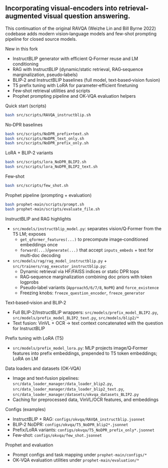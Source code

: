 ## Incorporating visual-encoders into retrieval-augmented visual question answering.

This continuation of the original RAVQA (Weizhe Lin and Bill Byrne 2022) codebase adds modern vision‑language models and few-shot prompting pipeline for closed source models.

New in this fork
- InstructBLIP generator with efficient Q‑Former reuse and LM conditioning
- RAG with InstructBLIP (dynamic/static retrieval, RAG‑sequence marginalization, pseudo‑labels)
- BLIP‑2 and InstructBLIP baselines (full model, text‑based‑vision fusion)
- T5 prefix tuning with LoRA for parameter‑efficient finetuning
- Few‑shot retrieval utilities and scripts
- Prophet prompting pipeline and OK‑VQA evaluation helpers

Quick start (scripts)
```bash
bash src/scripts/RAVQA_instructblip.sh
```

No‑DPR baselines
```bash
bash src/scripts/NoDPR_prefix+text.sh
bash src/scripts/NoDPR_text_only.sh
bash src/scripts/NoDPR_prefix_only.sh
```

LoRA + BLIP‑2 variants
```bash
bash src/scripts/lora_NoDPR_BLIP2.sh
bash src/scripts/lora_NoDPR_BLIP2_text.sh
```

Few‑shot
```bash
bash src/scripts/few_shot.sh
```

Prophet pipeline (prompting + evaluation)
```bash
bash prophet-main/scripts/prompt.sh
bash prophet-main/scripts/evaluate_file.sh
```

InstructBLIP and RAG highlights
- `src/models/instructblip_model.py`: separates vision/Q‑Former from the T5 LM; exposes
  - `get_qformer_features(...)` to precompute image‑conditioned embeddings once
  - `forward(...)`/`generate(...)` that accept `inputs_embeds` + text for multi‑doc decoding
- `src/models/rag/rag_model_instructblip.py` + `src/trainers/rag_executor_instructblip.py`:
  - Dynamic retrieval via HF/FAISS indices or static DPR tops
  - RAG‑sequence marginalization combining doc priors with token logprobs
  - Pseudo‑label variants (`Approach5/6/7/8`, `NoPR`) and `force_existence`
  - Freezing knobs: `freeze_question_encoder`, `freeze_generator`

Text‑based‑vision and BLIP‑2
- Full BLIP‑2/InstructBLIP wrappers: `src/models/prefix_model_BLIP2.py`, `src/models/prefix_model_BLIP2_text.py`, `src/models/blip2/*`
- Text fusion: VinVL + OCR → text context concatenated with the question for InstructBLIP

Prefix tuning with LoRA (T5)
- `src/models/prefix_model_lora.py`: MLP projects image/Q‑Former features into prefix embeddings, prepended to T5 token embeddings; LoRA on LM

Data loaders and datasets (OK‑VQA)
- Image and text‑fusion pipelines: `src/data_loader_manager/data_loader_blip2.py`, `src/data_loader_manager/data_loader_blip2_text.py`, `src/data_loader_manager/datasets/okvqa_datasets_BLIP2.py`
- Caching for preprocessed data, VinVL/OCR features, and embeddings

Configs (examples)
- InstructBLIP + RAG: `configs/okvqa/RAVQA_instructblip.jsonnet`
- BLIP‑2 NoDPR: `configs/okvqa/T5_NoDPR_blip2*.jsonnet`
- Prefix/LoRA variants: `configs/okvqa/T5_NoDPR_prefix_only*.jsonnet`
- Few‑shot: `configs/okvqa/few_shot.jsonnet`


Prophet and evaluation
- Prompt configs and task mapping under `prophet-main/configs/*`
- OK‑VQA evaluation utilities under `prophet-main/evaluation/*`
